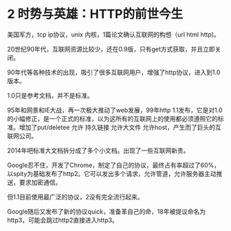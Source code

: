 # 2 时势与英雄：HTTP的前世今生


美国军方，tcp ip协议，unix 内核，1篇论文确认互联网的构想（url html http)。

20世纪90年代，互联网资源比较少，还在0.9版，只有get方式获取，并且立即关闭。

90年代等各种技术的出现，吸引了很多互联网用户，增强了http协议，进入到1.0版本。

1.0只是参考文档，并不是标准。

95年和网景和IE大战，再一次极大推动了web发展，99年http 1.1发布，它是对1.0的小幅修正，是一个正式的标准，以为这所有的互联网上的使用都必须遵照它的标准。增加了put/deletee 允许 持久链接 允许大文件 允许host，产生而了巨头的互联网公司。

2014年吧标准大文档拆分成了多个小文档。出现了一些互联网新贵。

Google忍不住，开发了Chrome，制定了自己的协议，最终占有率超过了60%，以spity为基础发布了http2。它可以发出多个请求，允许管道，允许服务器主动推送，要求加密通信。

但1.1目前使用最广泛的协议，2没有完全流行起来。

Google随后又发布了新的协议quick，准备革自己的命，18年被提议命名为http3，可能会跳过http2直接进入http3。